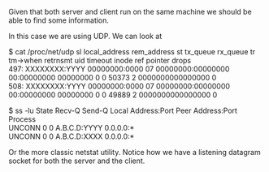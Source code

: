 Given that both server and client run on the same machine we
should be able to find some information.

In this case we are using UDP. We can look at

$ cat /proc/net/udp
  sl  local_address rem_address   st tx_queue rx_queue tr tm->when retrnsmt   uid  timeout inode ref pointer drops             
  497: XXXXXXXX:YYYY 00000000:0000 07 00000000:00000000 00:00000000 00000000     0        0 50373 2 0000000000000000 0         
  508: XXXXXXXX:YYYY 00000000:0000 07 00000000:00000000 00:00000000 00000000     0        0 49889 2 0000000000000000 0 


$ ss -lu
State             Recv-Q            Send-Q                       Local Address:Port                         Peer Address:Port            Process            
UNCONN            0                 0                              A.B.C.D:YYYY                             0.0.0.0:*                                  
UNCONN            0                 0                               A.B.C.D:XXXX                              0.0.0.0:*  

Or the more classic netstat utility. Notice how we have a listening datagram
socket for both the server and the client.
